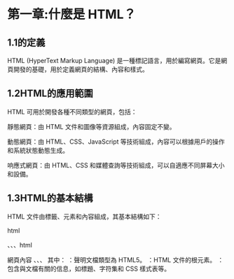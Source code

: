 # 第一章:什麼是 HTML？

## 1.1的定義

HTML (HyperText Markup Language) 是一種標記語言，用於編寫網頁。它是網頁開發的基礎，用於定義網頁的結構、內容和樣式。

## 1.2HTML的應用範圍
HTML 可用於開發各種不同類型的網頁，包括：

靜態網頁：由 HTML 文件和圖像等資源組成，內容固定不變。

動態網頁：由 HTML、CSS、JavaScript 等技術組成，內容可以根據用戶的操作和系統狀態動態生成。

响應式網頁：由 HTML、CSS 和媒體查詢等技術組成，可以自適應不同屏幕大小和設備。

## 1.3HTML的基本結構
HTML 文件由標籤、元素和內容組成，其基本結構如下：

html

、、、html
<!DOCTYPE html>
<html>
<head>
	<title>網頁標題</title>
	<meta charset="UTF-8">
	<link rel="stylesheet" href="style.css">
</head>
<body>
	網頁內容
</body>
</html>
、、、
其中：

<!DOCTYPE html>：聲明文檔類型為 HTML5。
<html>：HTML 文件的根元素。
<head>：包含與文檔有關的信息，如標題、字符集和 CSS 樣式表等。
<title>：網頁的標題，顯示在瀏覽器標籤欄上。
<meta charset="UTF-8">：聲明字符集為 UTF-8，用於支持多種語言。
<link>：引用外部 CSS 文件，用於為網頁添加樣式。
<body>：網頁的主要內容區域。
HTML 的元素和屬性
HTML 的基本單位是元素，元素由標籤和內容組成。例如，以下是一個段落元素：

html
Copy code
<p>這是一個段落。</p>
元素還可以包含屬性，用於指定元素的額外信息。例如，以下是一個圖像元素：

html
Copy code
<img src="image.png" alt="圖像">
其中 src 屬性指定圖像文件的路徑，alt 屬性指定當圖像無法顯示時顯示的替代文本。

HTML 有許多內置的元素
